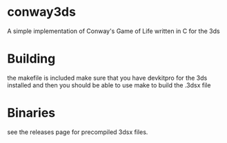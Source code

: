 # conway3ds
A simple implementation of Conway's Game of Life written in C for the 3ds

# Building
the makefile is included make sure that you have devkitpro for the 3ds installed and then you should be able to use make to build the .3dsx file

# Binaries
see the releases page for precompiled 3dsx files.
